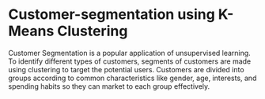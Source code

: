 # Customer-segmentation using K-Means Clustering
Customer Segmentation is a popular application of unsupervised learning. To identify different types of customers, segments of customers are made using clustering to target the potential users. Customers are divided into groups according to common characteristics like gender, age, interests, and spending habits so they can market to each group effectively.
